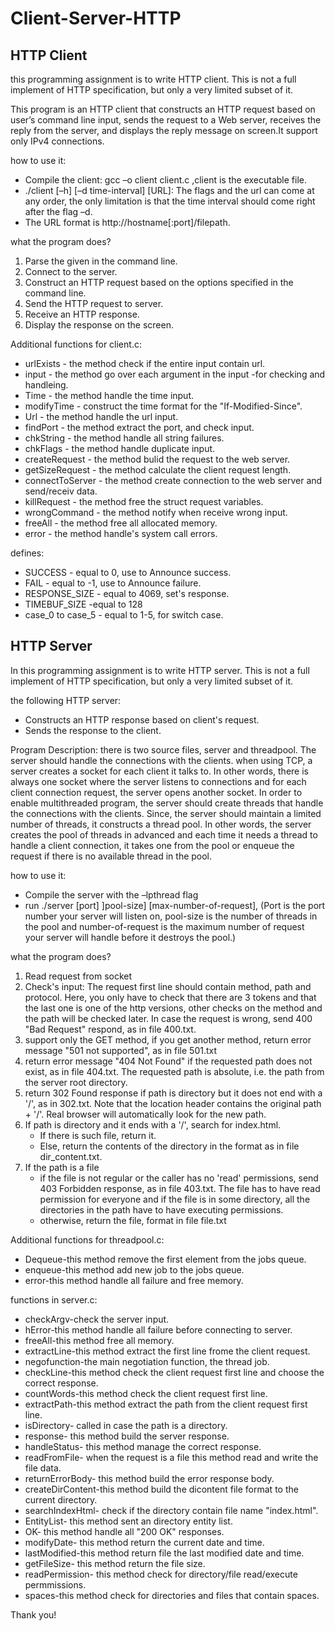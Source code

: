 # Client-Server-HTTP

## HTTP Client
this programming assignment is to write HTTP client. This is not a full implement of HTTP specification, but only a very
limited subset of it.

This program is an HTTP client that constructs an HTTP request based on user’s command line input, sends the request to a Web server, receives the reply from the server, and displays the reply message on screen.It support only IPv4 connections.

how to use it:
*  Compile the client: gcc –o client client.c ,client is the executable file.
*  ./client [–h] [–d time-interval] [URL]: The flags and the url can come at any order, the only limitation is that the time interval should come right after the flag –d.
*  The URL format is http://hostname[:port]/filepath. 


what the program does?
1. Parse the <URL> given in the command line.
2. Connect to the server.
3. Construct an HTTP request based on the options specified in the command line.
4. Send the HTTP request to server.
5. Receive an HTTP response.
6. Display the response on the screen. 
  
  
Additional functions for client.c:

* urlExists - the method check if the entire input contain url.
* input - the method go over each argument in the input -for checking and handleing.
* Time - the method handle the time input.
* modifyTime - construct the time format for the "If-Modified-Since".
* Url - the method handle the url input.
* findPort - the method extract the port, and check input.
* chkString - the method handle all string failures.
* chkFlags - the method handle duplicate input.
* createRequest - the method bulid the request to the web server.
* getSizeRequest - the method calculate the client request length.
* connectToServer - the method create connection to the web server and send/receiv data.
* killRequest - the method free the struct request variables.
* wrongCommand - the method notify when receive wrong input.
* freeAll - the method free all allocated memory.
* error - the method handle's system call errors. 

defines:
* SUCCESS - equal to 0, use to Announce success.
* FAIL - equal to -1, use to Announce failure.
* RESPONSE_SIZE - equal to 4069, set's response.
* TIMEBUF_SIZE -equal to 128
* case_0 to case_5 - equal to 1-5, for switch case.
  




## HTTP Server
In this programming assignment is to write HTTP server. This is not a full implement of HTTP specification, but only a very limited subset of it. 

the following HTTP server:
- Constructs an HTTP response based on client's request.
- Sends the response to the client. 

Program Description:
there is two source files, server and threadpool.
The server should handle the connections with the clients. when using TCP, a server creates a socket for each client it talks to. In other words, there is always one socket where the server listens to connections and for each client connection request, the server opens another socket. In order to enable multithreaded program, the server should create threads that handle the connections with
the clients. Since, the server should maintain a limited number of threads, it constructs a thread pool. In other words, the server creates the pool of threads in advanced and each time it needs a thread to handle a client connection, it takes one from the pool or enqueue the request if there is no available thread in the pool.

how to use it:
*  Compile the server with the –lpthread flag
*  run ./server [port] ]pool-size] [max-number-of-request], (Port is the port number your server will listen on, pool-size is the number of threads in the pool and number-of-request is the maximum number of request your server will handle before it destroys the
pool.)

what the program does?
1. Read request from socket
2. Check's input: The request first line should contain method, path and protocol. Here, you only
have to check that there are 3 tokens and that the last one is one of the http versions, other
checks on the method and the path will be checked later. In case the request is wrong, send 400 "Bad Request" respond, as in file 400.txt.
3. support only the GET method, if you get another method, return error message "501 not supported", as in file 501.txt
4. return error message "404 Not Found" if the requested path does not exist, as in file 404.txt. The requested path is absolute, i.e. the path from the server root directory.
5. return 302 Found response if path is directory but it does not end with a '/', as in 302.txt. Note that the location header contains the original path + '/'. Real browser will automatically look for the new path. 
6. If path is directory and it ends with a '/', search for index.html.
    *   If there is such file, return it.
    *   Else, return the contents of the directory in the format as in file dir_content.txt.
7. If the path is a file
    *  if the file is not regular or the caller has no 'read' permissions, send 403 Forbidden response, as in file 403.txt. The file has        to have read permission for everyone and if the file is in some directory, all the directories in the path have to have
        executing permissions.
    *  otherwise, return the file, format in file file.txt 
    
    
    
Additional functions for threadpool.c:
* Dequeue-this method remove the first element from the jobs queue.
* enqueue-this method add new job to the jobs queue.
* error-this method handle all failure and free memory.

functions in server.c:
* checkArgv-check the server input.
* hError-this method handle all failure before connecting to server.
* freeAll-this method free all memory.
* extractLine-this method extract the first line frome the client request.
* negofunction-the main negotiation function, the thread job.
* checkLine-this method check the client request first line and choose the correct response.
* countWords-this method check the client request first line.
* extractPath-this method extract the path from the client request first line.
* isDirectory- called in case the path is a directory.
* response- this method build the server response.
* handleStatus- this method manage the correct response.
* readFromFile- when the request is a file this method read and write the file data.
* returnErrorBody- this method build the error response body.
* createDirContent-this method build the dicontent file format to the current directory.
* searchIndexHtml- check if the directory contain file name "index.html".
* EntityList- this method sent an directory entity list.
* OK- this method handle all "200 OK" responses.
* modifyDate- this method return the current date and time.
* lastModified-this method return file the last modified date and time.
* getFileSize- this method return the file size.
* readPermission- this method check for directory/file read/execute permmissions.
* spaces-this method check for directories and files that contain spaces.

Thank you!

 



